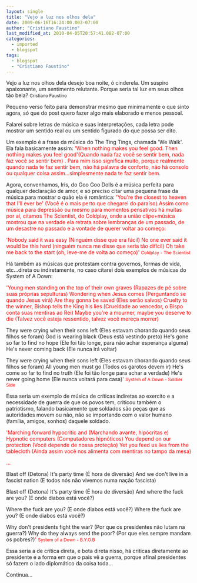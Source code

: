 ```yaml
---
layout: single
title: "Vejo a luz nos olhos dela"
date: 2009-06-16T16:24:00.003-07:00
author: "Cristiano Faustino"
last_modified_at: 2010-04-05T20:57:41.082-07:00
categories:
  - imported
  - blogspot
tags:
  - blogspot
  - "Cristiano Faustino"
---
```


Vejo a luz nos olhos dela
desejo boa noite, ó cinderela.
Um suspiro apaixonante,
um sentimento relutante.
Porque seria tal luz em seus olhos tão bela?
<span style="font-size:85%;">Cristiano Faustino



Pequeno verso feito para demonstrar mesmo que minimamente o que sinto agora, só que do post quero fazer algo mais elaborado e menos pessoal.

Falarei sobre letras de música e suas interpretações, cada letra pode mostrar um sentido real ou um sentido figurado do que possa ser dito.

Um exemplo é a frase da música do The Ting Tings, chamada 'We Walk'. Ela fala basicamente assim: <span style="color: rgb(255, 0, 0);">'When nothing makes you feel good. Then nothing makes you feel good<span style="color: rgb(255, 0, 0);">'(Quando nada faz você se sentir bem, nada faz você se sentir bem) . Para mim isso significa muito, porque realmente quando nada te faz sentir bem, não há palavra de conforto, não há consolo ou qualquer coisa assim...simplesmente nada te faz sentir bem.


Agora, convenhamos, Iris, do Goo Goo Dolls é a música perfeita para qualquer declaração de amor, e só preciso citar uma pequena frase da música para mostrar o quão ela é romântica: <span style="color: rgb(255, 0, 0);">'You're the closest to heaven that I'll ever be<span style="color: rgb(255, 0, 0);">' (Você é o mais perto que chegarei do paraíso).Assim como música para depressão ou mesmo para momentos pensativos há muitas por aí, citamos The Scientist, do Coldplay, onde a união clipe+música mostrou que na verdade ela retrata sobre lembranças de um passado, de um desastre no passado e a vontade de querer voltar ao começo:

<span style="color: rgb(255, 0, 0);">'Nobody said it was easy (Ninguém disse que era fácil)
No one ever said it would be this hard (ninguém nunca me disse que seria tão difícil)
Oh take me back to the start (oh, leve-me de volta ao começo)<span style="color: rgb(255, 0, 0);">'
<span style="font-size:85%;">Coldplay - The Scientist

Há também as músicas que protestam contra governos, formas de vida, etc...direta ou indiretamente, no caso citarei dois exemplos de músicas do System of A Down:

<span style="color: rgb(255, 0, 0);">'Young men standing on the top of their own graves (Rapazes de pé sobre suas próprias sepulturas)
Wondering when Jesus comes (Perguntando se quando Jesus virá)
Are they gonna be saved (Eles serão salvos)
Cruelty to the winner, Bishop tells the King his lies (Crueldade ao vencedor, o Bispo conta suas mentiras ao Rei)
Maybe you're a mourner, maybe you deserve to die (Talvez você esteja ressentido, talvez você mereça morrer)

They were crying when their sons left (Eles estavam chorando quando seus filhos se foram)
God is wearing black (Deus está vestindo preto)
He's gone so far to find no hope (Ele foi tão longe, para não achar esperança alguma)
He's never coming back (Ele nunca irá voltar)

They were crying when their sons left (Eles estavam chorando quando seus filhos se foram)
All young men must go (Todos os garotos devem ir)
He's come so far to find no truth (Ele foi tão longe para achar a verdade)
He's never going home (Ele nunca voltará para casa)<span style="color: rgb(255, 0, 0);">'
<span style="font-size:85%;">System of A Down - Soldier Side

Essa seria um exemplo de música de críticas indiretas ao exercito e a necessidade de guerra de que os povos tem, criticou também o patriotismo, falando basicamente que soldados são peças que as autoridades movem ou não, não se importando com o valor humano (família, amigos, sonhos) daquele soldado.


<span style="color: rgb(255, 0, 0);">'Marching forward hypocritic and (Marchando avante, hipócritas e)
Hypnotic computers (Computadores hipnóticos)
You depend on our protection (Você depende de nossa proteção)
Yet you feed us lies from the tablecloth (Ainda assim você nos alimenta com mentiras no tampo da mesa)

<span style="color: rgb(255, 0, 0);">...

Blast off (Detona)
It's party time (É hora de diversão)
And we don't live in a fascist nation (E todos nós não vivemos numa nação fascista)

Blast off (Detona)
It's party time (É hora de diversão)
And where the fuck are you? (E onde diabos está você?)

Where the fuck are you? (E onde diabos está você?)
Where the fuck are you? (E onde diabos está você?)

Why don't presidents fight the war? (Por que os presidentes não lutam na guerra?)
Why do they always send the poor? (Por que eles sempre mandam os pobres?)<span style="color: rgb(255, 0, 0);">'
<span style="font-size:85%;">System of a Down - B.Y.O.B

Essa seria a de crítica direta, e bota direta nisso, há criticas diretamente ao presidente e a forma em que o pais vê a guerra, porque afinal presidentes só fazem o lado diplomático da coisa toda...


Continua...